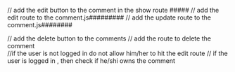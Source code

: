 // add the edit button to the comment in the show route #####
// add the edit route to the comment.js#########
// add the update route to the comment.js########

// add the delete button to the comments
// add the route to delete the comment 
\
//if the user is not logged in do not allow him/her to hit the edit route
// if the user is logged in , then check if he/shi owns the comment

    
    
